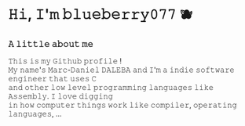 # 𝙷𝚒, 𝙸'𝚖 𝚋𝚕𝚞𝚎𝚋𝚎𝚛𝚛𝚢𝟶𝟽𝟽 🫐

### 𝙰 𝚕𝚒𝚝𝚝𝚕𝚎 𝚊𝚋𝚘𝚞𝚝 𝚖𝚎
𝚃𝚑𝚒𝚜 𝚒𝚜 𝚖𝚢 𝙶𝚒𝚝𝚑𝚞𝚋 𝚙𝚛𝚘𝚏𝚒𝚕𝚎 !  
𝙼𝚢 𝚗𝚊𝚖𝚎'𝚜 𝙼𝚊𝚛𝚌-𝙳𝚊𝚗𝚒𝚎𝚕 𝙳𝙰𝙻𝙴𝙱𝙰 𝚊𝚗𝚍 𝙸'𝚖 𝚊 𝚒𝚗𝚍𝚒𝚎 𝚜𝚘𝚏𝚝𝚠𝚊𝚛𝚎 𝚎𝚗𝚐𝚒𝚗𝚎𝚎𝚛 𝚝𝚑𝚊𝚝 𝚞𝚜𝚎𝚜 𝙲  
𝚊𝚗𝚍 𝚘𝚝𝚑𝚎𝚛 𝚕𝚘𝚠 𝚕𝚎𝚟𝚎𝚕 𝚙𝚛𝚘𝚐𝚛𝚊𝚖𝚖𝚒𝚗𝚐  𝚕𝚊𝚗𝚐𝚞𝚊𝚐𝚎𝚜 𝚕𝚒𝚔𝚎 𝙰𝚜𝚜𝚎𝚖𝚋𝚕𝚢. 𝙸 𝚕𝚘𝚟𝚎 𝚍𝚒𝚐𝚐𝚒𝚗𝚐  
𝚒𝚗 𝚑𝚘𝚠 𝚌𝚘𝚖𝚙𝚞𝚝𝚎𝚛 𝚝𝚑𝚒𝚗𝚐𝚜 𝚠𝚘𝚛𝚔 𝚕𝚒𝚔𝚎 𝚌𝚘𝚖𝚙𝚒𝚕𝚎𝚛, 𝚘𝚙𝚎𝚛𝚊𝚝𝚒𝚗𝚐 𝚕𝚊𝚗𝚐𝚞𝚊𝚐𝚎𝚜, ...  

<!--
**blueberry077/blueberry077** is a ✨ _special_ ✨ repository because its `README.md` (this file) appears on your GitHub profile.

Here are some ideas to get you started:

- 🔭 I’m currently working on ...
- 🌱 I’m currently learning ...
- 👯 I’m looking to collaborate on ...
- 🤔 I’m looking for help with ...
- 💬 Ask me about ...
- 📫 How to reach me: ...
- 😄 Pronouns: ...
- ⚡ Fun fact: ...
-->
